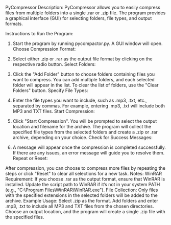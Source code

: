 PyCompressor
Description:
PyCompressor allows you to easily compress files from multiple folders into a single .rar or .zip file. The program provides a graphical interface (GUI) for selecting folders, file types, and output formats.

Instructions to
Run the Program:

1. Start the program by running pycompactor.py. A GUI window will open.
Choose Compression Format:

2. Select either .zip or .rar as the output file format by clicking on the respective radio button.
Select Folders:

3. Click the "Add Folder" button to choose folders containing files you want to compress.
You can add multiple folders, and each selected folder will appear in the list.
To clear the list of folders, use the "Clear Folders" button.
Specify File Types:

4. Enter the file types you want to include, such as .mp3, .txt, etc., separated by commas.
For example, entering .mp3, .txt will include both MP3 and TXT files.
Start Compression:

5. Click "Start Compression". You will be prompted to select the output location and filename for the archive.
The program will collect the specified file types from the selected folders and create a .zip or .rar archive, depending on your choice.
Check for Success Messages:

6. A message will appear once the compression is completed successfully. If there are any issues, an error message will guide you to resolve them.
Repeat or Reset:

After compression, you can choose to compress more files by repeating the steps or click "Reset" to clear all selections for a new task.
Notes:
WinRAR Requirement: If you choose .rar as the output format, ensure that WinRAR is installed. Update the script path to WinRAR if it’s not in your system PATH (e.g., "C:\Program Files\WinRAR\WinRAR.exe").
File Collection: Only files with the specified extensions in the selected folders will be added to the archive.
Example Usage:
Select .zip as the format.
Add folders and enter .mp3, .txt to include all MP3 and TXT files from the chosen directories.
Choose an output location, and the program will create a single .zip file with the specified files.
